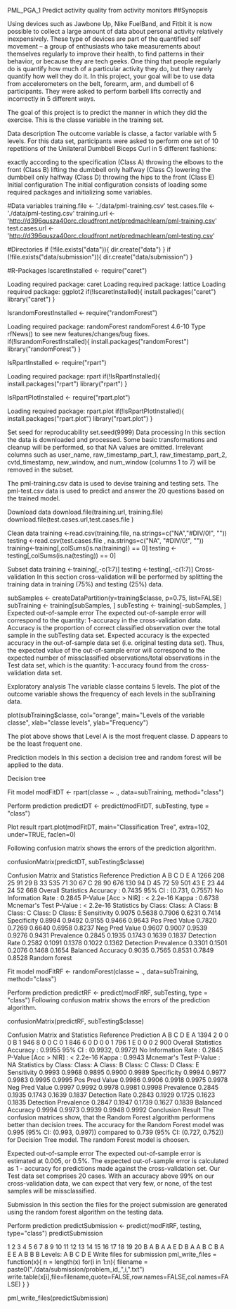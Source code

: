 PML_PGA_1
Predict activity quality from activity monitors ##Synopsis

Using devices such as Jawbone Up, Nike FuelBand, and Fitbit it is now possible to collect a large amount of data about personal activity relatively inexpensively. These type of devices are part of the quantified self movement – a group of enthusiasts who take measurements about themselves regularly to improve their health, to find patterns in their behavior, or because they are tech geeks. One thing that people regularly do is quantify how much of a particular activity they do, but they rarely quantify how well they do it. In this project, your goal will be to use data from accelerometers on the belt, forearm, arm, and dumbell of 6 participants. They were asked to perform barbell lifts correctly and incorrectly in 5 different ways.

The goal of this project is to predict the manner in which they did the exercise. This is the classe variable in the training set.

Data description The outcome variable is classe, a factor variable with 5 levels. For this data set, participants were asked to perform one set of 10 repetitions of the Unilateral Dumbbell Biceps Curl in 5 different fashions:

exactly according to the specification (Class A) throwing the elbows to the front (Class B) lifting the dumbbell only halfway (Class C) lowering the dumbbell only halfway (Class D) throwing the hips to the front (Class E) Initial configuration The initial configuration consists of loading some required packages and initializing some variables.

#Data variables training.file <- './data/pml-training.csv' test.cases.file <- './data/pml-testing.csv' training.url <- 'http://d396qusza40orc.cloudfront.net/predmachlearn/pml-training.csv' test.cases.url <- 'http://d396qusza40orc.cloudfront.net/predmachlearn/pml-testing.csv'

#Directories if (!file.exists("data")){ dir.create("data") } if (!file.exists("data/submission")){ dir.create("data/submission") }

#R-Packages IscaretInstalled <- require("caret")

Loading required package: caret
Loading required package: lattice
Loading required package: ggplot2
if(!IscaretInstalled){ install.packages("caret") library("caret") }

IsrandomForestInstalled <- require("randomForest")

Loading required package: randomForest
randomForest 4.6-10
Type rfNews() to see new features/changes/bug fixes.
if(!IsrandomForestInstalled){ install.packages("randomForest") library("randomForest") }

IsRpartInstalled <- require("rpart")

Loading required package: rpart
if(!IsRpartInstalled){ install.packages("rpart") library("rpart") }

IsRpartPlotInstalled <- require("rpart.plot")

Loading required package: rpart.plot
if(!IsRpartPlotInstalled){ install.packages("rpart.plot") library("rpart.plot") }

Set seed for reproducability
set.seed(9999) Data processing In this section the data is downloaded and processed. Some basic transformations and cleanup will be performed, so that NA values are omitted. Irrelevant columns such as user_name, raw_timestamp_part_1, raw_timestamp_part_2, cvtd_timestamp, new_window, and num_window (columns 1 to 7) will be removed in the subset.

The pml-training.csv data is used to devise training and testing sets. The pml-test.csv data is used to predict and answer the 20 questions based on the trained model.

Download data
download.file(training.url, training.file) download.file(test.cases.url,test.cases.file )

Clean data
training <-read.csv(training.file, na.strings=c("NA","#DIV/0!", "")) testing <-read.csv(test.cases.file , na.strings=c("NA", "#DIV/0!", "")) training<-training[,colSums(is.na(training)) == 0] testing <-testing[,colSums(is.na(testing)) == 0]

Subset data
training <-training[,-c(1:7)] testing <-testing[,-c(1:7)] Cross-validation In this section cross-validation will be performed by splitting the training data in training (75%) and testing (25%) data.

subSamples <- createDataPartition(y=training$classe, p=0.75, list=FALSE) subTraining <- training[subSamples, ] subTesting <- training[-subSamples, ] Expected out-of-sample error The expected out-of-sample error will correspond to the quantity: 1-accuracy in the cross-validation data. Accuracy is the proportion of correct classified observation over the total sample in the subTesting data set. Expected accuracy is the expected accuracy in the out-of-sample data set (i.e. original testing data set). Thus, the expected value of the out-of-sample error will correspond to the expected number of missclassified observations/total observations in the Test data set, which is the quantity: 1-accuracy found from the cross-validation data set.

Exploratory analysis The variable classe contains 5 levels. The plot of the outcome variable shows the frequency of each levels in the subTraining data.

plot(subTraining$classe, col="orange", main="Levels of the variable classe", xlab="classe levels", ylab="Frequency")

The plot above shows that Level A is the most frequent classe. D appears to be the least frequent one.

Prediction models In this section a decision tree and random forest will be applied to the data.

Decision tree

Fit model
modFitDT <- rpart(classe ~ ., data=subTraining, method="class")

Perform prediction
predictDT <- predict(modFitDT, subTesting, type = "class")

Plot result
rpart.plot(modFitDT, main="Classification Tree", extra=102, under=TRUE, faclen=0)

Following confusion matrix shows the errors of the prediction algorithm.

confusionMatrix(predictDT, subTesting$classe)

Confusion Matrix and Statistics
Reference
Prediction A B C D E
A 1266 208 25 91 29
B 33 535 71 30 67
C 28 90 676 130 94
D 45 72 59 501 43
E 23 44 24 52 668
Overall Statistics
Accuracy : 0.7435
95% CI : (0.731, 0.7557)
No Information Rate : 0.2845
P-Value [Acc > NIR] : < 2.2e-16
Kappa : 0.6738
Mcnemar's Test P-Value : < 2.2e-16
Statistics by Class:
Class: A Class: B Class: C Class: D Class: E
Sensitivity 0.9075 0.5638 0.7906 0.6231 0.7414
Specificity 0.8994 0.9492 0.9155 0.9466 0.9643
Pos Pred Value 0.7820 0.7269 0.6640 0.6958 0.8237
Neg Pred Value 0.9607 0.9007 0.9539 0.9276 0.9431
Prevalence 0.2845 0.1935 0.1743 0.1639 0.1837
Detection Rate 0.2582 0.1091 0.1378 0.1022 0.1362
Detection Prevalence 0.3301 0.1501 0.2076 0.1468 0.1654
Balanced Accuracy 0.9035 0.7565 0.8531 0.7849 0.8528
Random forest

Fit model
modFitRF <- randomForest(classe ~ ., data=subTraining, method="class")

Perform prediction
predictRF <- predict(modFitRF, subTesting, type = "class") Following confusion matrix shows the errors of the prediction algorithm.

confusionMatrix(predictRF, subTesting$classe)

Confusion Matrix and Statistics
Reference
Prediction A B C D E
A 1394 2 0 0 0
B 1 946 8 0 0
C 0 1 846 6 0
D 0 0 1 796 1
E 0 0 0 2 900
Overall Statistics
Accuracy : 0.9955
95% CI : (0.9932, 0.9972)
No Information Rate : 0.2845
P-Value [Acc > NIR] : < 2.2e-16
Kappa : 0.9943
Mcnemar's Test P-Value : NA
Statistics by Class:
Class: A Class: B Class: C Class: D Class: E
Sensitivity 0.9993 0.9968 0.9895 0.9900 0.9989
Specificity 0.9994 0.9977 0.9983 0.9995 0.9995
Pos Pred Value 0.9986 0.9906 0.9918 0.9975 0.9978
Neg Pred Value 0.9997 0.9992 0.9978 0.9981 0.9998
Prevalence 0.2845 0.1935 0.1743 0.1639 0.1837
Detection Rate 0.2843 0.1929 0.1725 0.1623 0.1835
Detection Prevalence 0.2847 0.1947 0.1739 0.1627 0.1839
Balanced Accuracy 0.9994 0.9973 0.9939 0.9948 0.9992
Conclusion Result The confusion matrices show, that the Random Forest algorithm performens better than decision trees. The accuracy for the Random Forest model was 0.995 (95% CI: (0.993, 0.997)) compared to 0.739 (95% CI: (0.727, 0.752)) for Decision Tree model. The random Forest model is choosen.

Expected out-of-sample error The expected out-of-sample error is estimated at 0.005, or 0.5%. The expected out-of-sample error is calculated as 1 - accuracy for predictions made against the cross-validation set. Our Test data set comprises 20 cases. With an accuracy above 99% on our cross-validation data, we can expect that very few, or none, of the test samples will be missclassified.

Submission In this section the files for the project submission are generated using the random forest algorithm on the testing data.

Perform prediction
predictSubmission <- predict(modFitRF, testing, type="class") predictSubmission

1 2 3 4 5 6 7 8 9 10 11 12 13 14 15 16 17 18 19 20
B A B A A E D B A A B C B A E E A B B B
Levels: A B C D E
Write files for submission
pml_write_files = function(x){ n = length(x) for(i in 1:n){ filename = paste0("./data/submission/problem_id_",i,".txt") write.table(x[i],file=filename,quote=FALSE,row.names=FALSE,col.names=FALSE) } }

pml_write_files(predictSubmission)
